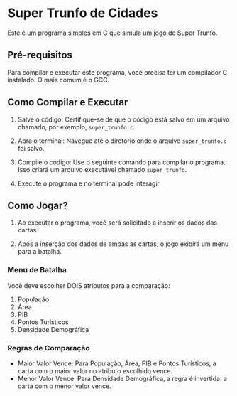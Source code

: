 # Super Trunfo de Cidades

Este é um programa simples em C que simula um jogo de Super Trunfo.

## Pré-requisitos

Para compilar e executar este programa, você precisa ter um compilador C instalado. O mais comum é o GCC.

## Como Compilar e Executar

1.  Salve o código: Certifique-se de que o código está salvo em um arquivo chamado, por exemplo, `super_trunfo.c`.

2.  Abra o terminal: Navegue até o diretório onde o arquivo `super_trunfo.c` foi salvo.

3.  Compile o código: Use o seguinte comando para compilar o programa. Isso criará um arquivo executável chamado `super_trunfo`.

4.  Execute o programa e no terminal pode interagir

## Como Jogar?

1. Ao executar o programa, você será solicitado a inserir os dados das cartas

2. Após a inserção dos dados de ambas as cartas, o jogo exibirá um menu para a batalha.

### Menu de Batalha

Você deve escolher DOIS atributos para a comparação:

1.  População
2.  Área
3.  PIB
4.  Pontos Turísticos
5.  Densidade Demográfica

### Regras de Comparação

-   Maior Valor Vence: Para População, Área, PIB e Pontos Turísticos, a carta com o maior valor no atributo escolhido vence.
-   Menor Valor Vence: Para Densidade Demográfica, a regra é invertida: a carta com o menor valor vence.
